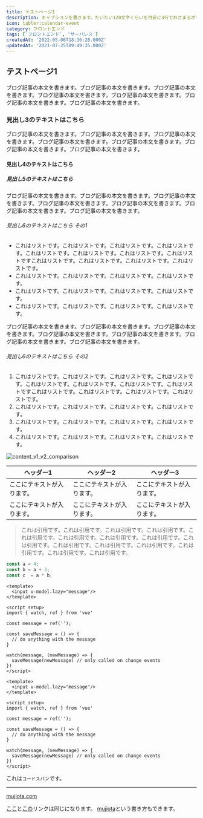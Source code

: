```yaml
---
title: テストページ1
description: キャプションを書きます。だいたい120文字くらいを目安に3行でおさまるボリュームで。ここが長すぎると一覧の高さが合わなくなってしまいます。キャプションは実際の本文の冒頭から取ってくるので、リード文を意識して書きます。
icon: tabler:calendar-event
category: フロントエンド
tags: ['フロントエンド', 'サーバレス']
createdAt: '2022-05-06T18:36:20.000Z'
updatedAt: '2021-07-25T09:49:35.000Z'
---
```


## テストページ1

ブログ記事の本文を書きます。ブログ記事の本文を書きます。ブログ記事の本文を書きます。ブログ記事の本文を書きます。ブログ記事の本文を書きます。ブログ記事の本文を書きます。ブログ記事の本文を書きます。

### 見出し3のテキストはこちら

ブログ記事の本文を書きます。ブログ記事の本文を書きます。ブログ記事の本文を書きます。ブログ記事の本文を書きます。ブログ記事の本文を書きます。ブログ記事の本文を書きます。ブログ記事の本文を書きます。

#### 見出し4のテキストはこちら

##### 見出し5のテキストはこちら

ブログ記事の本文を書きます。ブログ記事の本文を書きます。ブログ記事の本文を書きます。ブログ記事の本文を書きます。ブログ記事の本文を書きます。ブログ記事の本文を書きます。ブログ記事の本文を書きます。

###### 見出し6のテキストはこちら その1

* これはリストです。これはリストです。これはリストです。これはリストです。これはリストです。これはリストです。これはリストです。これはリストですこれはリストです。これはリストです。これはリストです。これはリストです。
* これはリストです。これはリストです。これはリストです。これはリストです。
* これはリストです。これはリストです。これはリストです。これはリストです。
* これはリストです。これはリストです。これはリストです。これはリストです。

ブログ記事の本文を書きます。ブログ記事の本文を書きます。ブログ記事の本文を書きます。ブログ記事の本文を書きます。ブログ記事の本文を書きます。ブログ記事の本文を書きます。ブログ記事の本文を書きます。

###### 見出し6のテキストはこちら その2

1. これはリストです。これはリストです。これはリストです。これはリストです。これはリストです。これはリストです。これはリストです。これはリストですこれはリストです。これはリストです。これはリストです。これはリストです。
1. これはリストです。これはリストです。これはリストです。これはリストです。
1. これはリストです。これはリストです。これはリストです。これはリストです。
1. これはリストです。これはリストです。これはリストです。これはリストです。

![content_v1_v2_comparison](capture/content_v1_v2_comparison.png) 

| ヘッダー1 | ヘッダー2 | ヘッダー3 |
| ---- | ---- | ---- |
| ここにテキストが入ります。 | ここにテキストが入ります。 | ここにテキストが入ります。 |
| ここにテキストが入ります。 | ここにテキストが入ります。 | ここにテキストが入ります。 |

> これは引用です。これは引用です。これは引用です。これは引用です。これは引用です。これは引用です。これは引用です。これは引用です。これは引用です。これは引用です。これは引用です。これは引用です。これは引用です。これは引用です。これは引用です。

```ts
const a = 4;
const b = a + 3;
const c  = a * b;
```

```vue [components/content/MyComponent.vue] {2,6-10}
<template>
  <input v-model.lazy="message"/>
</template>

<script setup>
import { watch, ref } from 'vue'

const message = ref('');

const saveMessage = () => {
  // do anything with the message
}

watch(message, (newMessage) => {
  saveMessage(newMessage) // only called on change events
})
</script>
```

```vue [MyComponent.vue]
<template>
  <input v-model.lazy="message"/>
</template>

<script setup>
import { watch, ref } from 'vue'

const message = ref('');

const saveMessage = () => {
  // do anything with the message
}

watch(message, (newMessage) => {
  saveMessage(newMessage) // only called on change events
})
</script>
```

これは`コードスパン`です。

* * *

[mujiota.com](https://mujiota.com/ "mujiota.com home")

[ここ][mujiota]と[この][mujiota]リンクは同じになります。
[mujiota]という書き方もできます。

[mujiota]: https://mujiota.com/
